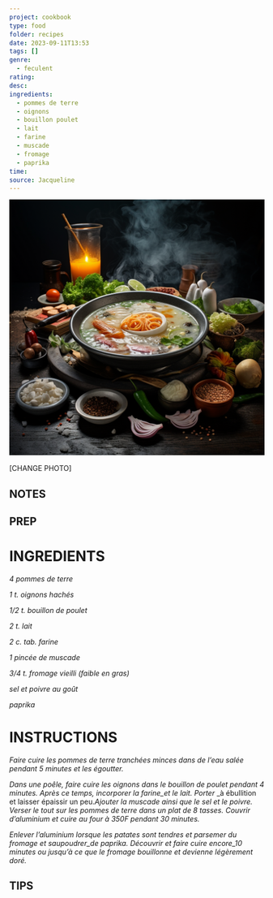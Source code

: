 ```yaml
---
project: cookbook
type: food
folder: recipes
date: 2023-09-11T13:53
tags: []
genre:
  - feculent
rating: 
desc: 
ingredients:
  - pommes de terre
  - oignons
  - bouillon poulet
  - lait
  - farine
  - muscade
  - fromage
  - paprika
time: 
source: Jacqueline
---
```


![IMAGE](_default.png)


[CHANGE PHOTO]


## NOTES




## PREP


# INGREDIENTS

_4 pommes de terre_

_1 t. oignons hachés_

_1/2 t. bouillon de poulet_

_2 t. lait_

_2 c. tab. farine_

_1 pincée de muscade_

_3/4 t. fromage vieilli (faible en gras)_

_sel et poivre au goût_

_paprika_



# INSTRUCTIONS

_Faire cuire les pommes de terre tranchées_
_minces dans de l’eau salée pendant 5 minutes_
_et les égoutter._

_Dans une poêle, faire cuire les oignons dans le_
_bouillon de poulet pendant 4 minutes. Après_
_ce temps, incorporer la farine_et le lait. Porter_
_à ébullition et laisser épaissir un peu._Ajouter_
_la muscade ainsi que le sel et le poivre._
_Verser le tout sur les pommes de terre dans_
_un plat de 8 tasses. Couvrir d’aluminium et_
_cuire au four à 350F pendant 30 minutes._

_Enlever l’aluminium lorsque les patates_
_sont tendres et parsemer du fromage et_
_saupoudrer_de paprika. Découvrir et faire_
_cuire encore_10 minutes ou jusqu’à ce que le_
_fromage bouillonne et devienne légèrement_
_doré._



## TIPS



